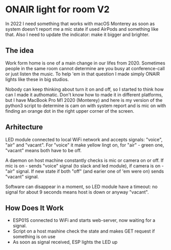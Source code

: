 # ONAIR light for room V2

In 2022 I need something that works with macOS Monterey as soon as system doesn't report me a mic state if used AirPods and something like that. Also I need to update the indicator: make it bigger and brighter.

## The idea

Work form home is one of a main change in our lifes from 2020. Sometimes people in the same room cannot determine are you busy at conference-call or just listen the music. To help 'em in that question I made simply ONAIR lights like these in big studios. 

Nobody can keep thinking about turn it on and off, so I started to think how can I made it authomatic. Don't know how to made it in different platforms, but I have MacBook Pro M1 2020 (Monterey) and here is my version of the python3 script to determine is cam on with system report and is mic on with finding an orange dot in the right upper corner of the screen.

## Arhitecture

LED module connected to local WiFi network and accepts signals: "voice", "air" and "vacant". For "voice" it make yellow lingt on, for "air" - green one, "vacant" means both have to be off.

A daemon on host machine constantly checks is mic or camera on or off. If mic is on - sends "voice" signal (to slack and led module), if camera is on - "air" signal. If new state if both "off" (and earier one of 'em were on) sends "vacant" signal. 

Software can disappear in a moment, so LED module have a timeout: no signal for about 9 seconds means host is down or anyway "vacant".

## How Does It Work

* ESP01S connected to WiFi and starts web-server, now waiting for a signal.
* Script on a host mashine check the state and makes GET request if something is on use
* As soon as signal received, ESP lights the LED up

